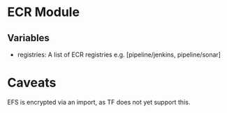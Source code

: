 # ECR Module

## Variables

* registries: A list of ECR registries e.g. [pipeline/jenkins, pipeline/sonar]

# Caveats

EFS is encrypted via an import, as TF does not yet support this.

